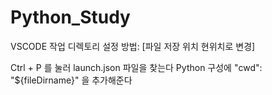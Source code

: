 # Python_Study

VSCODE 작업 디렉토리 설정 방법: [파일 저장 위치 현위치로 변경]

Ctrl + P 를 눌러  launch.json  파일을 찾는다
Python 구성에  "cwd": "${fileDirname}"  을 추가해준다 
